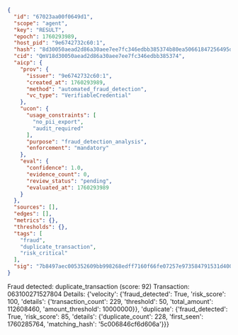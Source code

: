 ```json
{
  "id": "67023aa00f0649d1",
  "scope": "agent",
  "key": "RESULT",
  "epoch": 1760293989,
  "host_pid": "9e6742732c60:1",
  "hash": "8d30050aead2d86a30aee7ee7fc346edbb385374b80ea50661847256495db0f0",
  "cid": "QmV18d30050aead2d86a30aee7ee7fc346edbb385374",
  "aicp": {
    "prov": {
      "issuer": "9e6742732c60:1",
      "created_at": 1760293989,
      "method": "automated_fraud_detection",
      "vc_type": "VerifiableCredential"
    },
    "ucon": {
      "usage_constraints": [
        "no_pii_export",
        "audit_required"
      ],
      "purpose": "fraud_detection_analysis",
      "enforcement": "mandatory"
    },
    "eval": {
      "confidence": 1.0,
      "evidence_count": 0,
      "review_status": "pending",
      "evaluated_at": 1760293989
    }
  },
  "sources": [],
  "edges": [],
  "metrics": {},
  "thresholds": {},
  "tags": [
    "fraud",
    "duplicate_transaction",
    "risk_critical"
  ],
  "sig": "7b8497aec005352609bb998268edff7160f66fe07257e973584791531d400f89"
}
```

Fraud detected: duplicate_transaction (score: 92)
Transaction: 063100271527804
Details: {'velocity': {'fraud_detected': True, 'risk_score': 100, 'details': {'transaction_count': 229, 'threshold': 50, 'total_amount': 112608460, 'amount_threshold': 10000000}}, 'duplicate': {'fraud_detected': True, 'risk_score': 85, 'details': {'duplicate_count': 228, 'first_seen': 1760285764, 'matching_hash': '5c006846cf6d606a'}}}